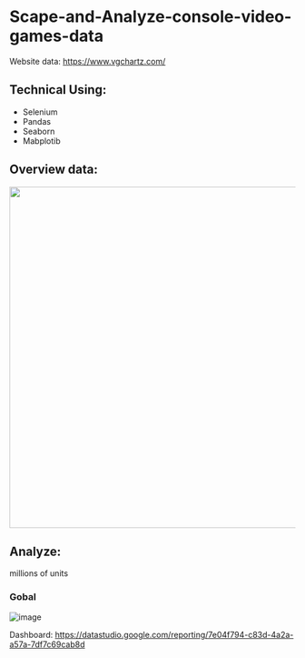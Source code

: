 # Scape-and-Analyze-console-video-games-data
Website data: https://www.vgchartz.com/
## Technical Using:
  + Selenium
  + Pandas
  + Seaborn
  + Mabplotib
  
## Overview data:
<img src="https://user-images.githubusercontent.com/85773711/135377845-b53e4564-01ff-486a-bdb6-7e62d78ebe62.png" width="600" height="600" align="center"/>
<!-- ![image](https://user-images.githubusercontent.com/85773711/135377845-b53e4564-01ff-486a-bdb6-7e62d78ebe62.png) -->

## Analyze:
  millions of units
### Gobal
![image](https://user-images.githubusercontent.com/85773711/135628215-d6bf6a99-f2c8-45b7-bc5a-2eebb76b16bd.png)

Dashboard: https://datastudio.google.com/reporting/7e04f794-c83d-4a2a-a57a-7df7c69cab8d
